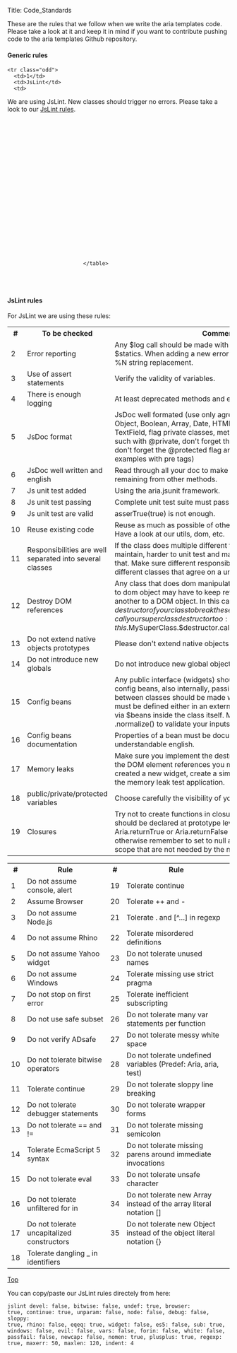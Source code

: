 Title: Code_Standards

<div id="Top"></div>
These are the rules that we follow when we write the aria templates code. Please take a look at it and keep it in mind if you want to contribute pushing code to the aria templates Github repository.

<h4>Generic rules</h4>

<table class="hor-zebra">
    <tr>
     <th scope="col">#</th>
     <th scope="col">To be checked</th>
     <th scope="col">Comment</th>										
    </tr>


    <tr class="odd">
      <td>1</td>
      <td>JsLint</td>
      <td>
We are using JsLint. New classes should trigger no errors. Please take a look to our [JsLint rules](#JsLint_rules).
      </td>										
    </tr>
									<tr>
										<td>2</td>
										<td>Error reporting</td>
										<td>Any $log call should be made with an error referenced in $statics. When adding a new error message, make use of the %N string replacement.</td>							
									</tr>
									<tr class="odd">
										<td>3</td>
										<td>Use of assert statements</td>
										<td>Verify the validity of variables.</td>										
									</tr>
									<tr>
										<td>4</td>
										<td>There is enough logging</td>
										<td>At least deprecated methods and errors are logged.</td>										
									</tr>
									<tr class="odd">
										<td>5</td>
										<td>JsDoc format</td>
										<td>JsDoc well formated (use only agreed types: String, Number, Object, Boolean, Array, Date, HTMLElement, Function, uic. TextField, flag private classes, methods and properties as such with @private, don't forget the @singleton if needed, don't forget the @protected flag and document usage examples with pre tags)</td>										
									</tr>
									<tr>
										<td>6</td>
										<td>JsDoc well written and english</td>
										<td>Read through all your doc to make sure no copy/paste are remaining from other methods.</td>										
									</tr>
									<tr class="odd">
										<td>7</td>
										<td>Js unit test added</td>
										<td>Using the aria.jsunit framework.</td>										
									</tr>
									<tr>
										<td>8</td>
										<td>Js unit test passing</td>
										<td>Complete unit test suite must pass on all supported browser.</td>										
									</tr>
									<tr class="odd">
										<td>9</td>
										<td>Js unit test are valid</td>
										<td>asserTrue(true) is not enough.</td>										
									</tr>
									<tr>
										<td>10</td>
										<td>Reuse existing code</td>
										<td>Reuse as much as possible of other classes, methods, utilities. Have a look at our utils, dom, etc.</td>										
									</tr>
									<tr class="odd">
										<td>11</td>
										<td>Responsibilities are well separated into several classes</td>
										<td>If the class does multiple different things, it will be harder to maintain, harder to unit test and may grow indefinitely after that. Make sure different responsibilities are handled in different classes that agree on a unit testable API.</td>										
									</tr>
									<tr>
										<td>12</td>
										<td>Destroy DOM references</td>
										<td>Any class that does dom manipulation, or adds event listeners to dom object may have to keep reference in one way or another to a DOM object. In this case, implement the $destructor of your class to break these DOM references. And finally, call your superclass destructor too: this.$MySuperClass.$destructor.call(this).</td>										
									</tr>
									<tr class="odd">
										<td>13</td>
										<td>Do not extend native objects prototypes</td>
										<td>Please don't extend native objects prototypes.</td>										
									</tr>
									<tr>
										<td>14</td>
										<td>Do not introduce new globals</td>
										<td>Do not introduce new global objects.</td>										
									</tr>
									<tr class="odd">
										<td>15</td>
										<td>Config beans</td>
										<td>Any public interface (widgets) should be defined through config beans, also internally, passing very complex objects between classes should be made with config beans. Beans must be defined either in an external beanDefinition class, or via $beans inside the class itself. Make use of .check() and .normalize() to validate your inputs.</td>										
									</tr>
									<tr>
										<td>16</td>
										<td>Config beans documentation</td>
										<td>Properties of a bean must be documented in plain and understandable english.</td>										
									</tr>
									<tr class="odd">
										<td>17</td>
										<td>Memory leaks</td>
										<td>Make sure you implement the destructor correctly and nullify the DOM element references you might have set. If you created a new widget, create a simple template to be used in the memory leak test application.</td>										
									</tr>
									<tr>
										<td>18</td>
										<td>public/private/protected variables</td>
										<td>Choose carefully the visibility of your variables.</td>										
									</tr>
									<tr class="odd">
										<td>19</td>
										<td>Closures</td>
										<td>Try not to create functions in closure scope. All functions should be declared at prototype level. Use Aria.empty, Aria.returnTrue or Aria.returnFalse for simple functions otherwise remember to set to null all variables in closure scope that are not needed by the newly defined function.</td>										
									</tr>
																
							</table>
<br />
<br />
<div id="JsLint rules"></div>
<h4>JsLint rules</h4>
For JsLint we are using these rules:

<table class="hor-zebra">
	<tr>
		<th scope="col">#</th>
		<th scope="col">Rule</th>
		<th scope="col">#</th>
		<th scope="col">Rule</th>                                    
    </tr>
    <tr class="odd">
		<td>1</td>
		<td>Do not assume console, alert</td>
		<td>19</td>
		<td>Tolerate continue</td>           
    </tr>
	<tr>
		<td>2</td>
		<td>Assume Browser</td>
		<td>20</td>
		<td>Tolerate ++ and -</td>                         
	</tr>
	 <tr class="odd">
		<td>3</td>
		<td>Do not assume Node.js</td>
		<td>21</td>
		<td>Tolerate . and [^…] in regexp</td> 
	</tr>
	<tr>
		<td>4</td>
		<td>Do not assume Rhino</td>
		<td>22</td>
		<td>Tolerate misordered definitions</td>             
	</tr>
	<tr class="odd">
		<td>5</td>
		<td>Do not assume Yahoo widget</td>
		<td>23</td>
		<td>Do not tolerate unused names</td>
	</tr>
	<tr>
		<td>6</td>
		<td>Do not assume Windows</td>
		<td>24</td>
		<td>Tolerate missing use strict pragma</td>              
	</tr>
	<tr class="odd">
		<td>7</td>
		<td>Do not stop on first error</td>
		<td>25</td>
		<td>Tolerate inefficient subscripting</td>
	</tr>
	<tr>
		<td>8</td>
		<td>Do not use safe subset</td>
		<td>26</td>
		<td>Do not tolerate many var statements per function</td>              
	</tr>
	<tr class="odd">
		<td>9</td>
		<td>Do not verify ADsafe</td>
		<td>27</td>
		<td>Do not tolerate messy white space</td>
	</tr>
	<tr>
		<td>10</td>
		<td>Do not tolerate bitwise operators</td>
		<td>28</td>
		<td>Do not tolerate undefined variables (Predef: Aria, aria, test)</td>              
	</tr>
	<tr class="odd">
		<td>11</td>
		<td>Tolerate continue</td>
		<td>29</td>
		<td>Do not tolerate sloppy line breaking</td>
	</tr>
	<tr>
		<td>12</td>
		<td>Do not tolerate debugger statements</td>
		<td>30</td>
		<td>Do not tolerate wrapper forms</td>             
	</tr>
	<tr class="odd">
		<td>13</td>
		<td>Do not tolerate == and !=</td>
		<td>31</td>
		<td>Do not tolerate missing semicolon</td>
	</tr>
	<tr>
		<td>14</td>
		<td>Tolerate EcmaScript 5 syntax</td>
		<td>32</td>
		<td>Do not tolerate missing parens around immediate invocations</td>             
	</tr>
	<tr class="odd">
		<td>15</td>
		<td>Do not tolerate eval</td>
		<td>33</td>
		<td>Do not tolerate unsafe character</td>
	</tr>
	<tr>
		<td>16</td>
		<td>Do not tolerate unfiltered for in</td>
		<td>34</td>
		<td>Do not tolerate new Array instead of the array literal notation []</td>              
	</tr>
	<tr class="odd">
		<td>17</td>
		<td>Do not tolerate uncapitalized constructors</td>
		<td>35</td>
		<td>Do not tolerate new Object instead of the object literal notation {}</td>              
	</tr>
	<tr>
		<td>18</td>
		<td>Tolerate dangling _ in identifiers</td>
                <td></td>
                <td></td>
	</tr>
</table>

[Top](#Top)

You can copy/paste our JsLint rules directely from here:

<code>jslint devel: false, bitwise: false, undef: true, browser: true, continue: true, unparam: false, node: false, debug: false, sloppy: true, rhino: false, eqeq: true, widget: false, es5: false, sub: true, windows: false, evil: false, vars: false, forin: false, white: false, passfail: false, newcap: false, nomen: true, plusplus: true, regexp: true, maxerr: 50, maxlen: 120, indent: 4 </code>